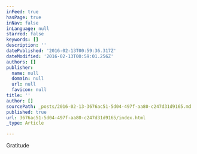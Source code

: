 ```yaml
---
inFeed: true
hasPage: true
inNav: false
inLanguage: null
starred: false
keywords: []
description: ''
datePublished: '2016-02-13T00:59:36.317Z'
dateModified: '2016-02-13T00:59:01.256Z'
authors: []
publisher:
  name: null
  domain: null
  url: null
  favicon: null
title: ''
author: []
sourcePath: _posts/2016-02-13-3676ac51-5d04-497f-aa80-c247d31d9165.md
published: true
url: 3676ac51-5d04-497f-aa80-c247d31d9165/index.html
_type: Article

---
```

Gratitude